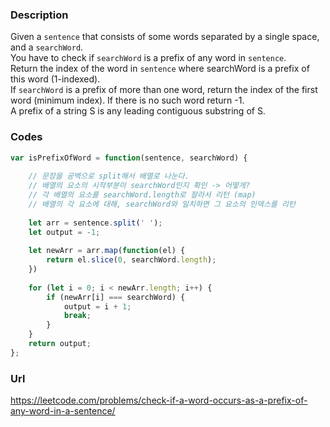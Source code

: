 ### Description

Given a ```sentence``` that consists of some words separated by a single space, and a ```searchWord```.\
You have to check if ```searchWord``` is a prefix of any word in ```sentence```.\
Return the index of the word in ```sentence``` where searchWord is a prefix of this word (1-indexed).\
If ```searchWord``` is a prefix of more than one word, return the index of the first word (minimum index). If there is no such word return -1.\
A prefix of a string S is any leading contiguous substring of S.


### Codes
```js
var isPrefixOfWord = function(sentence, searchWord) {
   
    // 문장을 공백으로 split해서 배열로 나눈다.
    // 배열의 요소의 시작부분이 searchWord인지 확인 -> 어떻게? 
    // 각 배열의 요소를 searchWord.length로 잘라서 리턴 (map)
    // 배열의 각 요소에 대해, searchWord와 일치하면 그 요소의 인덱스를 리턴
    
    let arr = sentence.split(' ');
    let output = -1;
    
    let newArr = arr.map(function(el) {
        return el.slice(0, searchWord.length);
    })
    
    for (let i = 0; i < newArr.length; i++) {
        if (newArr[i] === searchWord) {
            output = i + 1;
            break;
        }
    } 
    return output;
};
```

### Url

https://leetcode.com/problems/check-if-a-word-occurs-as-a-prefix-of-any-word-in-a-sentence/

